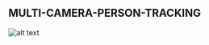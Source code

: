 ## MULTI-CAMERA-PERSON-TRACKING

![alt text](https://github.com/hahmadraza/Multi-Camera-Person-Tracking/blob/main/resources/methadology.png?raw=true)
